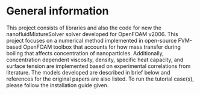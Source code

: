 # General information
This project consists of libraries and also the code for new the nanofluidMixtureSolver solver developed for OpenFOAM v2006. This project focuses on a numerical method implemented in open-source FVM-based OpenFOAM toolbox that accounts for how mass transfer during boiling that affects concentration of nanoparticles. Additionally, concentration dependent viscosity, density, specific heat capacity, and surface tension are implemented based on experimental correlations from literature. The models developed are described in brief below and references for the original papers are also listed. To run the tutorial case(s), please follow the installation guide given.
